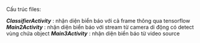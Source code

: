 Cấu trúc files: 

   ***ClassifierActivity*** : nhận diện biển báo với cả frame thông qua tensorflow
   ***Main2Activity*** : nhận diện biển báo với stream từ camera di động có detect vùng chứa object
   ***Main3Activity*** : nhận diện biển báo từ video source

